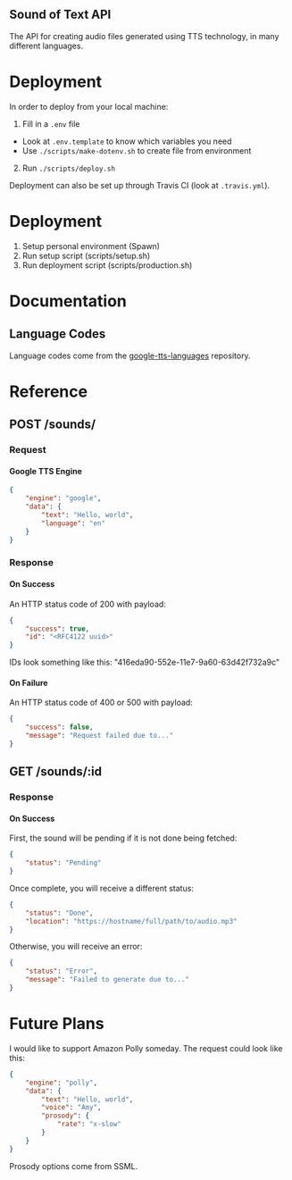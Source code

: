 Sound of Text API
---

The API for creating audio files generated using TTS technology, in many
different languages.

# Deployment

In order to deploy from your local machine:

1. Fill in a `.env` file
  - Look at `.env.template` to know which variables you need
  - Use `./scripts/make-dotenv.sh` to create file from environment
2. Run `./scripts/deploy.sh`

Deployment can also be set up through Travis CI (look at `.travis.yml`).

# Deployment

1. Setup personal environment (Spawn)
2. Run setup script (scripts/setup.sh)
3. Run deployment script (scripts/production.sh)

# Documentation

## Language Codes

Language codes come from the
[google-tts-languages](https://github.com/ncpierson/google-tts-languages)
repository.

# Reference

## POST /sounds/

### Request

#### Google TTS Engine

```json
{
    "engine": "google",
    "data": {
        "text": "Hello, world",
        "language": "en"
    }
}
```

### Response

#### On Success

An HTTP status code of 200 with payload:

```json
{
    "success": true,
    "id": "<RFC4122 uuid>"
}
```

IDs look something like this: "416eda90-552e-11e7-9a60-63d42f732a9c"

#### On Failure

An HTTP status code of 400 or 500 with payload:

```json
{
    "success": false,
    "message": "Request failed due to..."
}
```

## GET /sounds/:id

### Response

#### On Success

First, the sound will be pending if it is not done being fetched:

```json
{
    "status": "Pending"
}
```

Once complete, you will receive a different status:

```json
{
    "status": "Done",
    "location": "https://hostname/full/path/to/audio.mp3"
}
```

Otherwise, you will receive an error:

```json
{
    "status": "Error",
    "message": "Failed to generate due to..."
}
```

# Future Plans

I would like to support Amazon Polly someday. The request could look like this:

```json
{
    "engine": "polly",
    "data": {
        "text": "Hello, world",
        "voice": "Amy",
        "prosody": {
            "rate": "x-slow"
        }
    }
}
```

Prosody options come from SSML.

